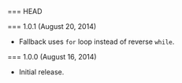 === HEAD

=== 1.0.1 (August 20, 2014)

* Fallback uses `for` loop instead of reverse `while`.

=== 1.0.0 (August 16, 2014)

* Initial release.
